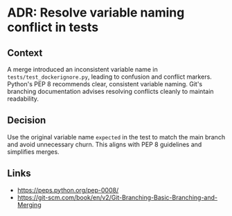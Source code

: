 # ADR: Resolve variable naming conflict in tests

## Context
A merge introduced an inconsistent variable name in `tests/test_dockerignore.py`, leading to confusion and conflict markers. Python's PEP 8 recommends clear, consistent variable naming. Git's branching documentation advises resolving conflicts cleanly to maintain readability.

## Decision
Use the original variable name `expected` in the test to match the main branch and avoid unnecessary churn. This aligns with PEP 8 guidelines and simplifies merges.

## Links
- https://peps.python.org/pep-0008/
- https://git-scm.com/book/en/v2/Git-Branching-Basic-Branching-and-Merging
